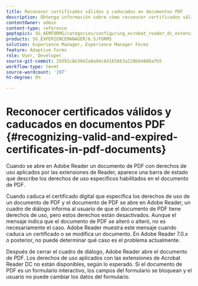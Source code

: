 ```yaml
---
title: Reconocer certificados válidos y caducados en documentos PDF
description: Obtenga información sobre cómo reconocer certificados válidos y caducados en documentos de PDF.
contentOwner: admin
content-type: reference
geptopics: SG_AEMFORMS/categories/configuring_acrobat_reader_dc_extensions
products: SG_EXPERIENCEMANAGER/6.5/FORMS
solution: Experience Manager, Experience Manager Forms
feature: Adaptive Forms
role: User, Developer
source-git-commit: 29391c8e3042a8a04c64165663a228bb4886afb5
workflow-type: tm+mt
source-wordcount: '197'
ht-degree: 8%

---
```


# Reconocer certificados válidos y caducados en documentos PDF {#recognizing-valid-and-expired-certificates-in-pdf-documents}

Cuando se abre en Adobe Reader un documento de PDF con derechos de uso aplicados por las extensiones de Reader, aparece una barra de estado que describe los derechos de uso específicos habilitados en el documento de PDF.

Cuando caduca el certificado digital que especifica los derechos de uso de un documento de PDF y el documento de PDF se abre en Adobe Reader, un cuadro de diálogo informa al usuario de que el documento de PDF tiene derechos de uso, pero estos derechos están desactivados. Aunque el mensaje indica que el documento de PDF se alteró o alteró, no es necesariamente el caso. Adobe Reader muestra este mensaje cuando caduca un certificado o se modifica un documento. En Adobe Reader 7.0.x o posterior, no puede determinar qué caso es el problema actualmente.

Después de cerrar el cuadro de diálogo, Adobe Reader abre el documento de PDF. Los derechos de uso aplicados con las extensiones de Acrobat Reader DC no están disponibles, según lo esperado. Si el documento de PDF es un formulario interactivo, los campos del formulario se bloquean y el usuario no puede cambiar los datos del formulario.

